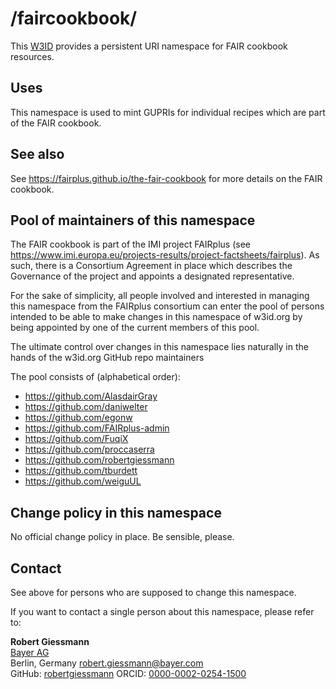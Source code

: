 # /faircookbook/
This [W3ID](https://w3id.org) provides a persistent URI namespace for FAIR cookbook resources.

## Uses
This namespace is used to mint GUPRIs for individual recipes which are part of the FAIR cookbook. 

## See also
See <https://fairplus.github.io/the-fair-cookbook> for more details on the FAIR cookbook. 

## Pool of maintainers of this namespace
The FAIR cookbook is part of the IMI project FAIRplus (see <https://www.imi.europa.eu/projects-results/project-factsheets/fairplus>). As such, there is a Consortium Agreement in place which describes the Governance of the project and appoints a designated representative.

For the sake of simplicity, all people involved and interested in managing this namespace from the FAIRplus consortium can enter the pool of persons intended to be able to make changes in this namespace of w3id.org by being appointed by one of the current members of this pool.

The ultimate control over changes in this namespace lies naturally in the hands of the w3id.org GitHub repo maintainers 

The pool consists of (alphabetical order):

* https://github.com/AlasdairGray
* https://github.com/daniwelter
* https://github.com/egonw
* https://github.com/FAIRplus-admin
* https://github.com/FuqiX
* https://github.com/proccaserra
* https://github.com/robertgiessmann
* https://github.com/tburdett
* https://github.com/weiguUL

## Change policy in this namespace
No official change policy in place. Be sensible, please.

## Contact
See above for persons who are supposed to change this namespace. 

If you want to contact a single person about this namespace, please refer to:

**Robert Giessmann**  
[Bayer AG](https://www.bayer.com)  
Berlin, Germany
<robert.giessmann@bayer.com>  
GitHub: [robertgiessmann](https://github.com/robertgiessmann)
ORCID: [0000-0002-0254-1500](https://orcid.org/0000-0002-0254-1500)  

